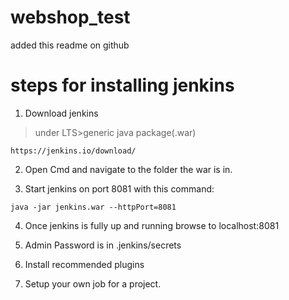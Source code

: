 # webshop_test
added this readme on github 

# steps for installing jenkins

1. Download jenkins
>under LTS>generic java package(.war)
````
https://jenkins.io/download/
````
2. Open Cmd and navigate to the folder the war is in.

3. Start jenkins on port 8081 with this command: 
````
java -jar jenkins.war --httpPort=8081
````
4. Once jenkins is fully up and running browse to localhost:8081

5. Admin Password is in .jenkins/secrets 

6. Install recommended plugins

7. Setup your own job for a project.

